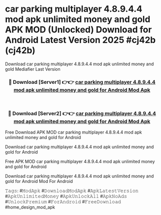 # car parking multiplayer 4.8.9.4.4 mod apk unlimited money and gold APK MOD (Unlocked) Download for Android Latest Version 2025 #cj42b (cj42b)
Download car parking multiplayer 4.8.9.4.4 mod apk unlimited money and gold Mediafier Last Version

<div align="center">
<h3>🔴 Download [Server1] 👉👉 <a href="https://app.mediaupload.pro?title=car_parking_multiplayer_4.8.9.4.4_mod_apk_unlimited_money_and_gold&ref=24F">car parking multiplayer 4.8.9.4.4 mod apk unlimited money and gold for Android Mod Apk</a></h3><br>

<h3>🔴 Download [Server2] 👉👉 <a href="https://app.mediaupload.pro?title=car_parking_multiplayer_4.8.9.4.4_mod_apk_unlimited_money_and_gold&ref=24F">car parking multiplayer 4.8.9.4.4 mod apk unlimited money and gold for Android Mod Apk</a></h3>
</div>


Free Download APK MOD car parking multiplayer 4.8.9.4.4 mod apk unlimited money and gold for Android

Download car parking multiplayer 4.8.9.4.4 mod apk unlimited money and gold for Android 

Free APK MOD car parking multiplayer 4.8.9.4.4 mod apk unlimited money and gold for Android 

Download car parking multiplayer 4.8.9.4.4 mod apk unlimited money and gold for Android Mod For Android

𝚃𝚊𝚐𝚜: #𝙼𝚘𝚍𝙰𝚙𝚔 #𝙳𝚘𝚠𝚗𝚕𝚘𝚊𝚍𝙼𝚘𝚍𝙰𝚙𝚔 #𝙰𝚙𝚔𝙻𝚊𝚝𝚎𝚜𝚝𝚅𝚎𝚛𝚜𝚒𝚘𝚗 #𝙰𝚙𝚔𝚄𝚗𝚕𝚒𝚖𝚒𝚝𝚎𝚍𝙼𝚘𝚗𝚎𝚢 #𝙰𝚙𝚔𝚄𝚗𝚕𝚘𝚌𝚔𝙰𝚕𝚕 #𝙰𝚙𝚔𝙽𝚘𝙰𝚍𝚜 #𝚄𝚗𝚕𝚘𝚌𝚔𝙿𝚛𝚎𝚖𝚒𝚞𝚖 #𝙵𝚘𝚛𝙰𝚗𝚍𝚛𝚘𝚒𝚍 #𝙵𝚛𝚎𝚎𝙳𝚘𝚠𝚗𝚕𝚘𝚊𝚍 #home_design_mod_apk